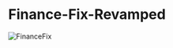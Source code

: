 # Finance-Fix-Revamped
![FinanceFix](https://user-images.githubusercontent.com/56407501/148151177-2add069a-4bc1-4eb8-ad17-0482135a7161.gif)
